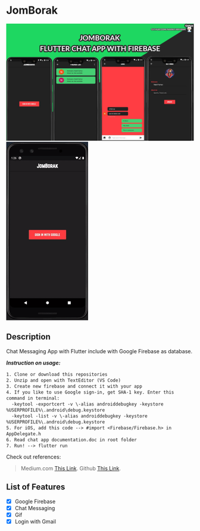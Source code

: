 # JomBorak
![JomBorak](https://github.com/nabilfarhann/JomBorak/blob/master/demo.png?raw=true)
![JomBorak demo](demo.gif)

## Description
Chat Messaging App with Flutter include with Google Firebase as database.

***Instruction on usage:***
````
1. Clone or download this repositories
2. Unzip and open with TextEditor (VS Code)
3. Create new firebase and connect it with your app
4. If you like to use Google sign-in, get SHA-1 key. Enter this command in terminal:
  -keytool -exportcert -v \-alias androiddebugkey -keystore %USERPROFILE%\.android\debug.keystore
  -keytool -list -v \-alias androiddebugkey -keystore %USERPROFILE%\.android\debug.keystore
5. For iOS, add this code --> #import <Firebase/Firebase.h> in AppDelegate.h
6. Read chat app documentation.doc in root folder
7. Run! --> flutter run
````

Check out references:
> Medium.com [This Link](https://medium.com/flutter-community/building-a-chat-app-with-flutter-and-firebase-from-scratch-9eaa7f41782e).
> Github [This Link](https://github.com/duytq94/flutter-chat-demo).

## List of Features
- [x] Google Firebase
- [x] Chat Messaging
- [x] Gif
- [x] Login with Gmail
